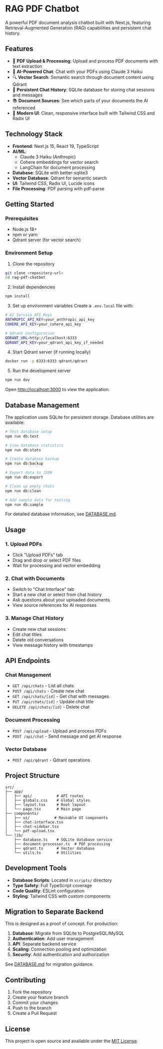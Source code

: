 # RAG PDF Chatbot

A powerful PDF document analysis chatbot built with Next.js, featuring Retrieval-Augmented Generation (RAG) capabilities and persistent chat history.

## Features

- 📄 **PDF Upload & Processing**: Upload and process PDF documents with text extraction
- 🤖 **AI-Powered Chat**: Chat with your PDFs using Claude 3 Haiku
- 🔍 **Vector Search**: Semantic search through document content using Qdrant
- 💾 **Persistent Chat History**: SQLite database for storing chat sessions and messages
- 📚 **Document Sources**: See which parts of your documents the AI referenced
- 🎨 **Modern UI**: Clean, responsive interface built with Tailwind CSS and Radix UI

## Technology Stack

- **Frontend**: Next.js 15, React 19, TypeScript
- **AI/ML**: 
  - Claude 3 Haiku (Anthropic)
  - Cohere embeddings for vector search
  - LangChain for document processing
- **Database**: SQLite with better-sqlite3
- **Vector Database**: Qdrant for semantic search
- **UI**: Tailwind CSS, Radix UI, Lucide icons
- **File Processing**: PDF parsing with pdf-parse

## Getting Started

### Prerequisites

- Node.js 18+ 
- npm or yarn
- Qdrant server (for vector search)

### Environment Setup

1. Clone the repository
```bash
git clone <repository-url>
cd rag-pdf-chatbot
```

2. Install dependencies
```bash
npm install
```

3. Set up environment variables
Create a `.env.local` file with:
```bash
# AI Service API Keys
ANTHROPIC_API_KEY=your_anthropic_api_key
COHERE_API_KEY=your_cohere_api_key

# Qdrant Configuration
QDRANT_URL=http://localhost:6333
QDRANT_API_KEY=your_qdrant_api_key_if_needed
```

4. Start Qdrant server (if running locally)
```bash
docker run -p 6333:6333 qdrant/qdrant
```

5. Run the development server
```bash
npm run dev
```

Open [http://localhost:3000](http://localhost:3000) to view the application.

## Database Management

The application uses SQLite for persistent storage. Database utilities are available:

```bash
# Test database setup
npm run db:test

# View database statistics
npm run db:stats

# Create database backup
npm run db:backup

# Export data to JSON
npm run db:export

# Clean up empty chats
npm run db:clean

# Add sample data for testing
npm run db:sample
```

For detailed database information, see [DATABASE.md](DATABASE.md).

## Usage

### 1. Upload PDFs
- Click "Upload PDFs" tab
- Drag and drop or select PDF files
- Wait for processing and vector embedding

### 2. Chat with Documents
- Switch to "Chat Interface" tab  
- Start a new chat or select from chat history
- Ask questions about your uploaded documents
- View source references for AI responses

### 3. Manage Chat History
- Create new chat sessions
- Edit chat titles
- Delete old conversations
- View message history with timestamps

## API Endpoints

### Chat Management
- `GET /api/chats` - List all chats
- `POST /api/chats` - Create new chat
- `GET /api/chats/[id]` - Get chat with messages
- `PUT /api/chats/[id]` - Update chat title
- `DELETE /api/chats/[id]` - Delete chat

### Document Processing
- `POST /api/upload` - Upload and process PDFs
- `POST /api/chat` - Send message and get AI response

### Vector Database
- `POST /api/qdrant` - Qdrant operations

## Project Structure

```
src/
├── app/
│   ├── api/           # API routes
│   ├── globals.css    # Global styles
│   ├── layout.tsx     # Root layout
│   └── page.tsx       # Main page
├── components/
│   ├── ui/           # Reusable UI components
│   ├── chat-interface.tsx
│   ├── chat-sidebar.tsx
│   └── pdf-upload.tsx
└── lib/
    ├── database.ts    # SQLite database service
    ├── document-processor.ts  # PDF processing
    ├── qdrant.ts      # Vector database
    └── utils.ts       # Utilities
```

## Development Tools

- **Database Scripts**: Located in `scripts/` directory
- **Type Safety**: Full TypeScript coverage
- **Code Quality**: ESLint configuration
- **Styling**: Tailwind CSS with custom components

## Migration to Separate Backend

This is designed as a proof of concept. For production:

1. **Database**: Migrate from SQLite to PostgreSQL/MySQL
2. **Authentication**: Add user management
3. **API**: Separate backend service
4. **Scaling**: Connection pooling and optimization
5. **Security**: Add authentication and authorization

See [DATABASE.md](DATABASE.md) for migration guidance.

## Contributing

1. Fork the repository
2. Create your feature branch
3. Commit your changes
4. Push to the branch
5. Create a Pull Request

## License

This project is open source and available under the [MIT License](LICENSE).
